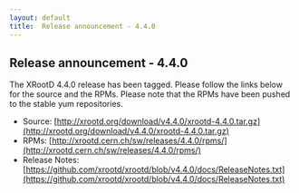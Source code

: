 ```yaml
---
layout: default
title:  Release announcement - 4.4.0
---
```


Release announcement - 4.4.0
-----------------------------

The XRootD 4.4.0 release has been tagged. Please follow the links
below for the source and the RPMs. Please note that the RPMs have been pushed
to the stable yum repositories.

 * Source: [http://xrootd.org/download/v4.4.0/xrootd-4.4.0.tar.gz](http://xrootd.org/download/v4.4.0/xrootd-4.4.0.tar.gz)
 * RPMs: [http://xrootd.cern.ch/sw/releases/4.4.0/rpms/](http://xrootd.cern.ch/sw/releases/4.4.0/rpms/)
 * Release Notes: [https://github.com/xrootd/xrootd/blob/v4.4.0/docs/ReleaseNotes.txt](https://github.com/xrootd/xrootd/blob/v4.4.0/docs/ReleaseNotes.txt)
